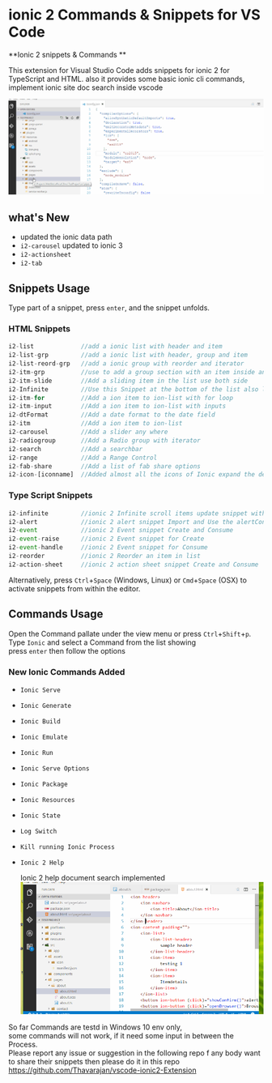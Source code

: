 # ionic 2 Commands & Snippets for VS Code

**Ionic 2 snippets & Commands **

This extension for Visual Studio Code adds snippets for ionic 2 for TypeScript and HTML. also it provides some basic ionic cli commands, implement ionic site doc search inside vscode 

![Sample Generate command](https://raw.githubusercontent.com/Thavarajan/vscode-ionic2-Extension/master/images/ionic2_Command.gif)

## what's New
* updated the ionic data path 
* `i2-carousel` updated to ionic 3
* `i2-actionsheet`
* `i2-tab` 


## Snippets Usage
Type part of a snippet, press `enter`, and the snippet unfolds.


### HTML Snippets
```Typescript
i2-list             //add a ionic list with header and item 
i2-list-grp         //add a ionic list with header, group and item
i2-list-reord-grp   //add a ionic group with reorder and iterator
i2-itm-grp          //use to add a group section with an item inside an ion list
i2-itm-slide        //Add a sliding item in the list use both side
i2-Infinite         //Use this Snippet at the bottom of the list also look at the method create one to access it
i2-itm-for          //Add a ion item to ion-list with for loop
i2-itm-input        //Add a ion item to ion-list with inputs
i2-dtFormat         //Add a date format to the date field 
i2-itm              //Add a ion item to ion-list
i2-carousel         //Add a slider any where
i2-radiogroup       //Add a Radio group with iterator
i2-search           //Add a searchbar
i2-range            //Add a Range Control
i2-fab-share        //Add a list of fab share options
i2-icon-[iconname]  //Added almost all the icons of Ionic expand the description for more name and css unicode
```

### Type Script Snippets
```Typescript
i2-infinite         //ionic 2 Infinite scroll items update snippet with async operation
i2-alert            //ionic 2 alert snippet Import and Use the alertController, don't forget to insert int the constructor
i2-event            //ionic 2 Event snippet Create and Consume
i2-event-raise      //ionic 2 Event snippet for Create
i2-event-handle     //ionic 2 Event snippet for Consume
i2-reorder          //ionic 2 Reorder an item in list
i2-action-sheet     //ionic 2 action sheet snippet Create and Consume
```

Alternatively, press `Ctrl`+`Space` (Windows, Linux) or `Cmd`+`Space` (OSX) to activate snippets from within the editor.

## Commands Usage
Open the Command pallate under the view menu or press `Ctrl`+`Shift`+`p`.  
Type `Ionic` and select a Command from the list showing  
press `enter` then follow the options

### New Ionic Commands Added
* `Ionic Serve`
* `Ionic Generate`
* `Ionic Build`
* `Ionic Emulate`
* `Ionic Run`
* `Ionic Serve Options`
* `Ionic Package`
* `Ionic Resources`
* `Ionic State`
* `Log Switch`
* `Kill running Ionic Process`
* `Ionic 2 Help`  

  Ionic 2 help document search implemented  
![Ionic help command](https://raw.githubusercontent.com/Thavarajan/vscode-ionic2-Extension/master/images/ionic2_Command_HelpMenu.gif)



So far Commands are testd in Windows 10 env only,  
some commands will not work, if it need some input in between the Process.   
Please report any issue or suggestion in the following repo
f any body want to share their snippets then please do it in this repo
https://github.com/Thavarajan/vscode-ionic2-Extension 